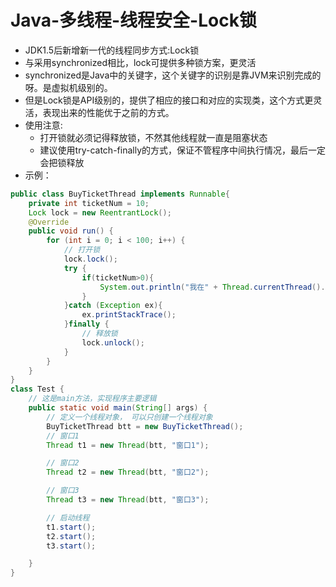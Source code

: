 # Java-多线程-线程安全-Lock锁

- JDK1.5后新增新一代的线程同步方式:Lock锁
- 与采用synchronized相比，lock可提供多种锁方案，更灵活
- synchronized是Java中的关键字，这个关键字的识别是靠JVM来识别完成的呀。是虚拟机级别的。
- 但是Lock锁是API级别的，提供了相应的接口和对应的实现类，这个方式更灵活，表现出来的性能优于之前的方式。
- 使用注意:
  - 打开锁就必须记得释放锁，不然其他线程就一直是阻塞状态
  - 建议使用try-catch-finally的方式，保证不管程序中间执行情况，最后一定会把锁释放
- 示例：

```java
public class BuyTicketThread implements Runnable{
    private int ticketNum = 10;
    Lock lock = new ReentrantLock();
    @Override
    public void run() {
        for (int i = 0; i < 100; i++) {
            // 打开锁
            lock.lock();
            try {
                if(ticketNum>0){
                    System.out.println("我在" + Thread.currentThread().getName() + "买到了西藏到成都的第" + ticketNum-- + "张机票");
                }
            }catch (Exception ex){
                ex.printStackTrace();
            }finally {
                // 释放锁
                lock.unlock();
            }
        }
    }
}
class Test {
    // 这是main方法，实现程序主要逻辑
    public static void main(String[] args) {
        // 定义一个线程对象， 可以只创建一个线程对象
        BuyTicketThread btt = new BuyTicketThread();
        // 窗口1
        Thread t1 = new Thread(btt, "窗口1");

        // 窗口2
        Thread t2 = new Thread(btt, "窗口2");

        // 窗口3
        Thread t3 = new Thread(btt, "窗口3");

        // 启动线程
        t1.start();
        t2.start();
        t3.start();

    }
}
```

